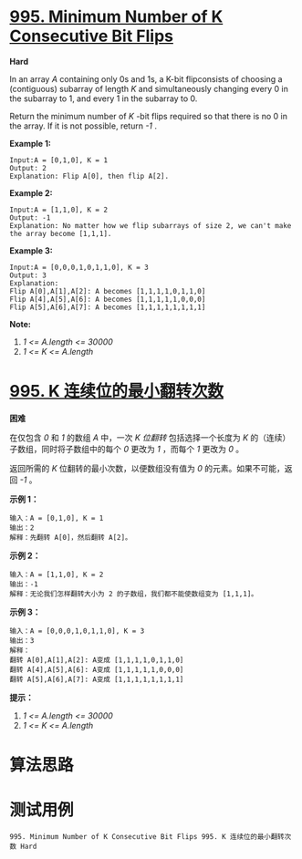 # [995. Minimum Number of K Consecutive Bit Flips][enTitle]

**Hard**

In an array  *A*  containing only 0s and 1s, a K-bit flipconsists of choosing a (contiguous) subarray of length  *K*  and simultaneously changing every 0 in the subarray to 1, and every 1 in the subarray to 0.

Return the minimum number of  *K* -bit flips required so that there is no 0 in the array. If it is not possible, return  *-1* .



**Example 1:** 

```
Input:A = [0,1,0], K = 1
Output: 2
Explanation: Flip A[0], then flip A[2].
```


**Example 2:** 

```
Input:A = [1,1,0], K = 2
Output: -1
Explanation: No matter how we flip subarrays of size 2, we can't make the array become [1,1,1].
```


**Example 3:** 

```
Input:A = [0,0,0,1,0,1,1,0], K = 3
Output: 3
Explanation:
Flip A[0],A[1],A[2]: A becomes [1,1,1,1,0,1,1,0]
Flip A[4],A[5],A[6]: A becomes [1,1,1,1,1,0,0,0]
Flip A[5],A[6],A[7]: A becomes [1,1,1,1,1,1,1,1]
```







**Note:** 

1.  *1 <= A.length <= 30000*  
2.  *1 <= K <= A.length* 


# [995. K 连续位的最小翻转次数][cnTitle]

**困难**

在仅包含  *0*  和  *1*  的数组  *A*  中，一次  *K 位翻转* 包括选择一个长度为  *K*  的（连续）子数组，同时将子数组中的每个  *0*  更改为  *1* ，而每个  *1*  更改为  *0* 。

返回所需的  *K*  位翻转的最小次数，以便数组没有值为  *0*  的元素。如果不可能，返回  *-1* 。



**示例 1：** 

```
输入：A = [0,1,0], K = 1
输出：2
解释：先翻转 A[0]，然后翻转 A[2]。

```

**示例 2：** 

```
输入：A = [1,1,0], K = 2
输出：-1
解释：无论我们怎样翻转大小为 2 的子数组，我们都不能使数组变为 [1,1,1]。

```

**示例 3：** 

```
输入：A = [0,0,0,1,0,1,1,0], K = 3
输出：3
解释：
翻转 A[0],A[1],A[2]: A变成 [1,1,1,1,0,1,1,0]
翻转 A[4],A[5],A[6]: A变成 [1,1,1,1,1,0,0,0]
翻转 A[5],A[6],A[7]: A变成 [1,1,1,1,1,1,1,1]

```



**提示：** 

1.  *1 <= A.length <= 30000*  
2.  *1 <= K <= A.length* 




# 算法思路

# 测试用例
```
995. Minimum Number of K Consecutive Bit Flips 995. K 连续位的最小翻转次数 Hard
```

[enTitle]: https://leetcode.com/problems/minimum-number-of-k-consecutive-bit-flips/
[cnTitle]: https://leetcode-cn.com/problems/minimum-number-of-k-consecutive-bit-flips/
